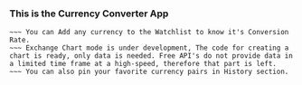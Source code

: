 ### This is the Currency Converter App ###

~~~ Type the 3 digit Currency Code, to retrieve the conversion.
~~~ You can Add any currency to the Watchlist to know it's Conversion Rate.
~~~ Exchange Chart mode is under development, The code for creating a chart is ready, only data is needed. Free API's do not provide data in a limited time frame at a high-speed, therefore that part is left.
~~~ You can also pin your favorite currency pairs in History section. 